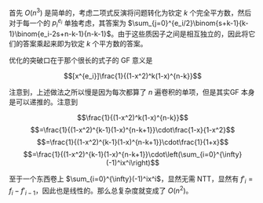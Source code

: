 首先 $O(n^3)$ 是简单的，考虑二项式反演将问题转化为钦定 $k$ 个完全平方数，然后对于每一个的 $p_i^{e_i}$ 单独考虑，其答案为 $\sum_{j=0}^{e_i/2}\binom{s+k-1}{k-1}\binom{e_i-2s+n-k-1}{n-k-1}$。由于这些质因子之间是相互独立的，因此将它们的答案乘起来即为钦定 $k$ 个平方数的答案。

优化的突破口在于那个很长的式子的 GF 意义是 

$$[x^{e_i}]\frac{1}{(1-x^2)^k(1-x)^{n-k}}$$

注意到，上述做法之所以慢是因为每次都算了 $n$ 遍卷积的单项，但是其实GF 本身是可以递推的。注意到

$$\frac{1}{(1-x^2)^k(1-x)^{n-k}}$$
$$=\frac{1}{(1-x^2)^{k-1}(1-x)^{n-k+1}}\cdot\frac{1-x}{1-x^2}$$
$$=\frac{1}{(1-x^2)^{k-1}(1-x)^{n-k+1}}\cdot\frac{1}{1+x}$$
$$=\frac{1}{(1-x^2)^{k-1}(1-x)^{n-k+1}}\cdot\left(\sum_{i=0}^{\infty}(-1)^ix^i\right)$$

至于一个东西卷上 $\sum_{i=0}^{\infty}(-1)^ix^i$，显然无需 NTT，显然有 $f'_i=f_i-f'_{i-1}$，因此也是线性的。那么总复杂度就变成了 $O(n^2)$。
